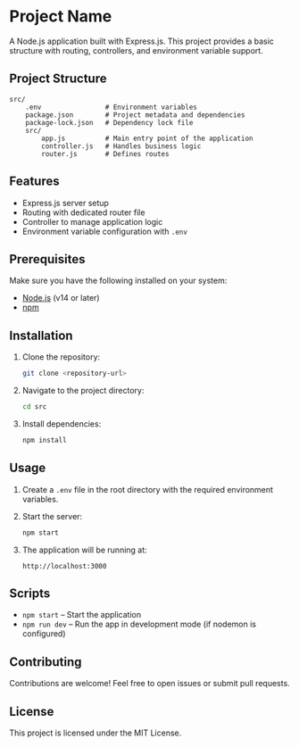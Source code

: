 # Project Name

A Node.js application built with Express.js. This project provides a basic structure with routing, controllers, and environment variable support.

## Project Structure

```
src/
    .env                # Environment variables
    package.json        # Project metadata and dependencies
    package-lock.json   # Dependency lock file
    src/
        app.js          # Main entry point of the application
        controller.js   # Handles business logic
        router.js       # Defines routes
```

## Features
- Express.js server setup
- Routing with dedicated router file
- Controller to manage application logic
- Environment variable configuration with `.env`

## Prerequisites
Make sure you have the following installed on your system:
- [Node.js](https://nodejs.org/) (v14 or later)
- [npm](https://www.npmjs.com/)

## Installation
1. Clone the repository:
   ```bash
   git clone <repository-url>
   ```

2. Navigate to the project directory:
   ```bash
   cd src
   ```

3. Install dependencies:
   ```bash
   npm install
   ```

## Usage
1. Create a `.env` file in the root directory with the required environment variables.

2. Start the server:
   ```bash
   npm start
   ```

3. The application will be running at:
   ```
   http://localhost:3000
   ```

## Scripts
- `npm start` – Start the application
- `npm run dev` – Run the app in development mode (if nodemon is configured)

## Contributing
Contributions are welcome! Feel free to open issues or submit pull requests.

## License
This project is licensed under the MIT License.
